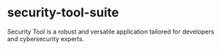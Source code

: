# security-tool-suite
Security Tool is a robust and versatile application tailored for developers and cybersecurity experts. 
